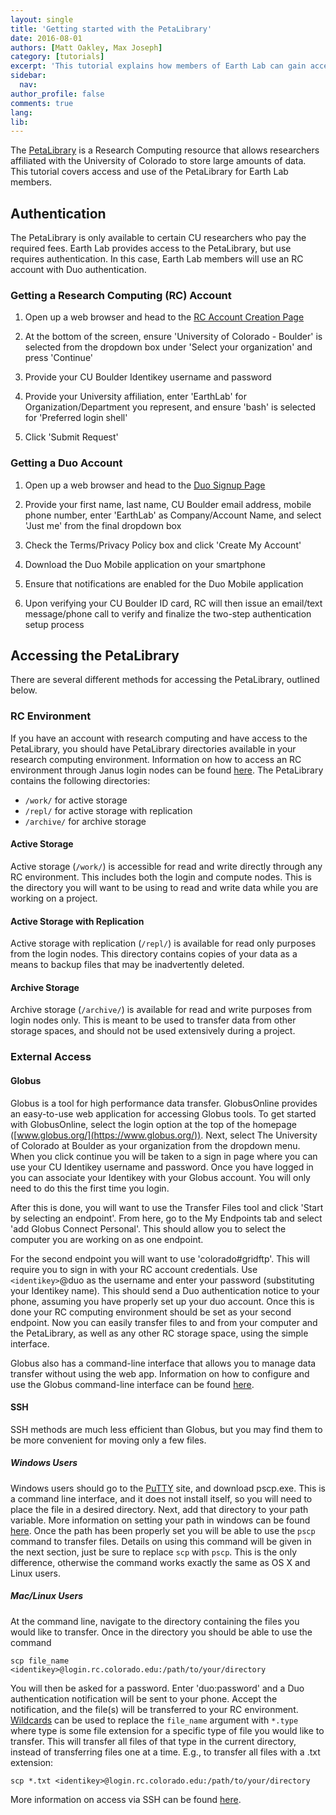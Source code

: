 ```yaml
---
layout: single
title: 'Getting started with the PetaLibrary'
date: 2016-08-01
authors: [Matt Oakley, Max Joseph]
category: [tutorials]
excerpt: 'This tutorial explains how members of Earth Lab can gain access to the PetaLibrary at the University of Colorado Boulder. It also outlines the process for setting up Globus to transfer files between endpoints (e.g., your local machine and the PetaLibrary).'
sidebar:
  nav:
author_profile: false
comments: true
lang: 
lib:
---
```


The [PetaLibrary](https://www.rc.colorado.edu/resources/storage/petalibrary) is a Research Computing resource that allows researchers affiliated with the University of Colorado to store large amounts of data.
This tutorial covers access and use of the PetaLibrary for Earth Lab members.

## Authentication

The PetaLibrary is only available to certain CU researchers who pay the required fees.
Earth Lab provides access to the PetaLibrary, but use requires authentication.
In this case, Earth Lab members will use an RC account with Duo authentication.

### Getting a Research Computing (RC) Account

1) Open up a web browser and head to the [RC Account Creation Page](https://portals.rc.colorado.edu/account/request/)

2) At the bottom of the screen, ensure 'University of Colorado - Boulder' is selected from the dropdown box under 'Select your organization' and press 'Continue'

3) Provide your CU Boulder Identikey username and password

4) Provide your University affiliation, enter 'EarthLab' for Organization/Department you represent, and ensure 'bash' is selected for 'Preferred login shell'

5) Click 'Submit Request'

### Getting a Duo Account

1) Open up a web browser and head to the [Duo Signup Page](https://signup.duo.com/)

2) Provide your first name, last name, CU Boulder email address, mobile phone number, enter 'EarthLab' as Company/Account Name, and select 'Just me' from the final dropdown box

3) Check the Terms/Privacy Policy box and click 'Create My Account'

4) Download the Duo Mobile application on your smartphone

5) Ensure that notifications are enabled for the Duo Mobile application

6) Upon verifying your CU Boulder ID card, RC will then issue an email/text message/phone call to verify and finalize the two-step authentication setup process

## Accessing the PetaLibrary

There are several different methods for accessing the PetaLibrary, outlined below.

### RC Environment

If you have an account with research computing and have access to the PetaLibrary, you should have PetaLibrary directories available in your research computing environment.
Information on how to access an RC environment through Janus login nodes can be found [here](https://github.com/earthlab/tutorials/blob/2acec457c3af7001bea474a5f0c6a03fc9b88b2c/documentation/Getting_Started_with_JANUS.md). <!-- TODO: keep this URL updated -->
The PetaLibrary contains the following directories:

- `/work/` for active storage
- `/repl/` for active storage with replication
- `/archive/` for archive storage

#### Active Storage

Active storage (`/work/`) is accessible for read and write directly through any RC environment.
This includes both the login and compute nodes.
This is the directory you will want to be using to read and write data while you are working on a project.

#### Active Storage with Replication

Active storage with replication (`/repl/`) is available for read only purposes from the login nodes.
This directory contains copies of your data as a means to backup files that may be inadvertently deleted.

#### Archive Storage

Archive storage (`/archive/`) is available for read and write purposes from login nodes only.
This is meant to be used to transfer data from other storage spaces, and should not be used extensively during a project.

### External Access

#### Globus

Globus is a tool for high performance data transfer.
GlobusOnline provides an easy-to-use web application for accessing Globus tools.
To get started with GlobusOnline, select the login option at the top of the homepage ([www.globus.org/](https://www.globus.org/)).
Next, select The University of Colorado at Boulder as your organization from the dropdown menu.
When you click continue you will be taken to a sign in page where you can use your CU Identikey username and password.
Once you have logged in you can associate your Identikey with your Globus account.
You will only need to do this the first time you login.

After this is done, you will want to use the Transfer Files tool and click 'Start by selecting an endpoint'.
From here, go to the My Endpoints tab and select 'add Globus Connect Personal'.
This should allow you to select the computer you are working on as one endpoint.

For the second endpoint you will want to use 'colorado#gridftp'.
This will require you to sign in with your RC account credentials.
Use `<identikey>`@duo as the username and enter your password (substituting your Identikey name).
This should send a Duo authentication notice to your phone, assuming you have properly set up your duo account.
Once this is done your RC computing environment should be set as your second endpoint.
Now you can easily transfer files to and from your computer and the PetaLibrary, as well as any other RC storage space, using the simple interface.

Globus also has a command-line interface that allows you to manage data transfer without using the web app.
Information on how to configure and use the Globus command-line interface can be found [here](https://docs.globus.org/cli/using-the-cli/).

#### SSH

SSH methods are much less efficient than Globus, but you may find them to be more convenient for moving only a few files.

##### Windows Users

Windows users should go to the [PuTTY](http://www.chiark.greenend.org.uk/~sgtatham/putty/download.html) site, and download pscp.exe.
This is a command line interface, and it does not install itself, so you will need to place the file in a desired directory.
Next, add that directory to your path variable.
More information on setting your path in windows can be found [here](http://www.computerhope.com/issues/ch000549.htm).
Once the path has been properly set you will be able to use the `pscp` command to transfer files.
Details on using this command will be given in the next section, just be sure to replace `scp` with `pscp`.
This is the only difference, otherwise the command works exactly the same as OS X and Linux users.

##### Mac/Linux Users

At the command line, navigate to the directory containing the files you would like to transfer.
Once in the directory you should be able to use the command

```
scp file_name <identikey>@login.rc.colorado.edu:/path/to/your/directory
```

You will then be asked for a password.
Enter 'duo:password' and a Duo authentication notification will be sent to your phone.
Accept the notification, and the file(s) will be transferred to your RC environment.
[Wildcards](http://www.linfo.org/wildcard.html) can be used to replace the `file_name` argument with `*.type` where type is some file extension for a specific type of file you would like to transfer.
This will transfer all files of that type in the current directory, instead of transferring files one at a time.
E.g., to transfer all files with a .txt extension:

```
scp *.txt <identikey>@login.rc.colorado.edu:/path/to/your/directory
```

More information on access via SSH can be found [here](https://www.rc.colorado.edu/resources/storage/petalibrary/accessinstructions).

